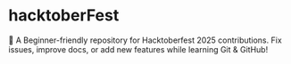 # hacktoberFest
🎃 A Beginner-friendly repository for Hacktoberfest 2025 contributions. Fix issues, improve docs, or add new features while learning Git &amp; GitHub!
